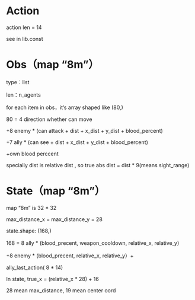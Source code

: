 # Action

action len = 14

see in lib.const

# Obs（map “8m”）

type：list

len：n_agents

for each item in obs，it‘s array shaped like (80,)

80 = 4 direction whether can move

+8 enemy \* (can attack + dist + x_dist + y_dist + blood_percent)

+7 ally \* (can see + dist + x_dist + y_dist + blood_percent)

+own blood perccent

specially dist is relative dist , so true abs dist = dist \* 9(means sight_range)

# State（map “8m”）

map “8m” is 32 \* 32

max_distance_x = max_distance_y = 28

state.shape: (168,)

168 = 8 ally \* (blood_precent, weapon_cooldown, relative_x, relative_y）

+8 enemy \* (blood_precent, relative_x, relative_y）+

ally_last_action( 8 \* 14)

In state, true_x = (relative_x * 28) + 16

28 mean max_distance, 19 mean center oord
